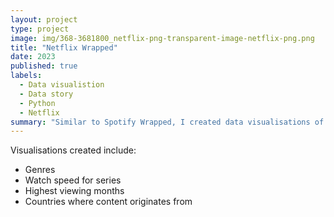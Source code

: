 ```yaml
---
layout: project
type: project
image: img/368-3681800_netflix-png-transparent-image-netflix-png.png
title: "Netflix Wrapped"
date: 2023
published: true
labels:
  - Data visualistion
  - Data story
  - Python
  - Netflix
summary: "Similar to Spotify Wrapped, I created data visualisations of my Netflix watch history data for 2023."
---
```


Visualisations created include:
* Genres
* Watch speed for series
* Highest viewing months
* Countries where content originates from

